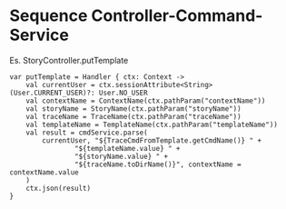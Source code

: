 # Sequence Controller-Command-Service

Es. StoryController.putTemplate

    var putTemplate = Handler { ctx: Context ->
        val currentUser = ctx.sessionAttribute<String>(User.CURRENT_USER)?: User.NO_USER
        val contextName = ContextName(ctx.pathParam("contextName"))
        val storyName = StoryName(ctx.pathParam("storyName"))
        val traceName = TraceName(ctx.pathParam("traceName"))
        val templateName = TemplateName(ctx.pathParam("templateName"))
        val result = cmdService.parse(
            currentUser, "${TraceCmdFromTemplate.getCmdName()} " +
                    "${templateName.value} " +
                    "${storyName.value} " +
                    "${traceName.toDirName()}", contextName = contextName.value
        )
        ctx.json(result)
    }
